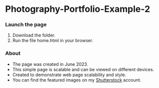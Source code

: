 # Photography-Portfolio-Example-2

### Launch the page

1) Download the folder.
2) Run the file home.html in your browser.

### About

- The page was created in June 2023.
- This simple page is scalable and can be viewed on different devices.
- Created to demonstrate web page scalability and style.
- You can find the featured images on my [Shutterstock](https://www.shutterstock.com/g/Kristopher+Pepper?rid=263519982) account.

